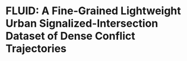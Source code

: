 # FLUID: A Fine-Grained Lightweight Urban Signalized-Intersection Dataset of Dense Conflict Trajectories

